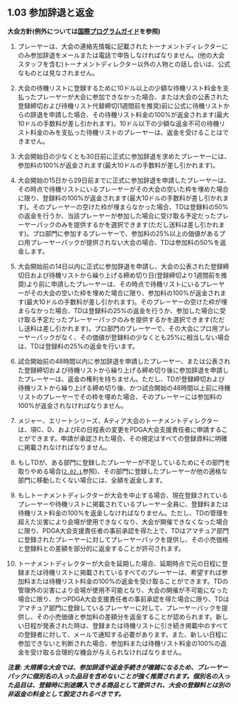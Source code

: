 ## 1.03 参加辞退と返金

**大会方針(例外については[国際プログラムガイド](dgj/programguid)を参照)**

1. プレーヤーは、大会の連絡先情報に記載されたトーナメントディレクターにのみ参加辞退をメールまたは電話で申告しなければなりません。(他の大会スタッフを含む)トーナメントディレクター以外の人物との話し合いは、公式なものとは見なされません。

1. 大会の待機リストに登録するために10ドル以上の少額な待機リスト料金を支払ったプレーヤーが大会に参加できなかった場合、または大会の公表された登録締切および待機リスト代替締切(1週間前を推奨)前に公式に待機リストからの辞退を申請した場合、その待機リスト料金の100%が返金されます(最大10ドルの手数料が差し引かれます)。10ドル以下の少額な返金不可の待機リスト料金のみを支払った待機リストのプレーヤーは、返金を受けることはできません。

1. 大会開始日の少なくとも30日前に正式に参加辞退を求めたプレーヤーには、参加料の100%が返金されます(最大10ドルの手数料が差し引かれます)。

1. 大会開始の15日から29日前までに正式に参加辞退を申請したプレーヤーは、その時点で待機リストにいるプレーヤーがその大会の空いた枠を埋めた場合に限り、登録料の100%が返金されます(最大10ドルの手数料が差し引かれます)。そのプレーヤーの空けた枠が埋まらなかった場合、TDは登録料の50%の返金を行うか、当該プレーヤーが参加した場合に受け取る予定だったプレーヤーパックのみを提供するかを選択できます(ただし送料は差し引かれます)。プロ部門に参加するプレーヤーで、参加料の25%以上の価値があるプロ用プレーヤーパックが提供されない大会の場合、TDは参加料の50%を返金します。

1. 大会開始前の14日以内に正式に参加辞退を申請し、大会の公表された登録締切日および待機リストから繰り上げる締め切り日(登録締切より1週間前を推奨)より前に申請したプレーヤーは、その時点で待機リストにいるプレーヤーがその大会の空いた枠を埋めた場合に限り、参加料の100%が返金されます(最大10ドルの手数料が差し引かれます)。そのプレーヤーの空けた枠が埋まらなかった場合、TDは登録料の25%の返金を行うか、参加した場合に受け取る予定だったプレーヤーパックのみを提供するかを選択できます(ただし送料は差し引かれます)。プロ部門のプレーヤーで、その大会にプロ用プレーヤーパックがなく、その価値が登録料の少なくとも25%に相当しない場合は、TDは登録料の25%の返金を行います。

1. 試合開始前の48時間以内に参加辞退を申請したプレーヤー、または公表された登録締切および待機リストから繰り上げる締め切り後に参加辞退を申請したプレーヤーは、返金の権利を持ちません。ただし、TDが登録締切および待機リストから繰り上げる締め切り後、かつ試合開始の48時間以上前に待機リストのプレーヤーでその枠を埋めた場合、そのプレーヤーには参加料の100%が返金されなければなりません。

1. メジャー、エリートシリーズ、Aティア大会のトーナメントディレクターは、項C、D、およびEの日程表の変更をPDGA大会支援責任者に申請することができます。申請が承認された場合、その規定はすべての登録資料に明確に掲載されなければなりません。

1. もしTDが、ある部門に登録したプレーヤーが不足しているためにその部門を取りやめる場合([`2.02.L`](#参加資格)参照)、その部門に登録したプレーヤーが他の適格な部門に移動したくない場合には、全額を返金します。

1. もしトーナメントディレクターが大会を中止する場合、現在登録されているプレーヤーや待機リストに掲載されているプレーヤー全員に、登録料または待機リスト料金の100%を返金しなければなりません。ただし、TDの管理を超えた災害により会場が使用できなくなり、大会が開催できなくなった場合に限り、PDGA大会支援責任者の事前承認を得た上で、TDはアマチュア部門に登録されたプレーヤーに対してプレーヤーパックを提供し、その小売価格と登録料との差額を部分的に返金することが許可されます。

1. トーナメントディレクターが大会を延期した場合、延期時点で元の日程に登録または待機リストに掲載されているすべてのプレーヤーは、希望すれば参加料または待機リスト料金の100%の返金を受け取ることができます。TDの管理外の災害により会場が使用不可能となり、大会の開催が不可能になった場合に限り、かつPDGA大会支援責任者の事前承認を得た場合に限り、TDはアマチュア部門に登録しているプレーヤーに対して、プレーヤーパックを提供し、その小売価値と参加料の差額分を返金することが認められます。新しい日程が発表された時は、登録または待機リストに引き続き掲載中のすべての登録者に対して、メールで通知する必要があります。また、新しい日程に参加できないと判断された場合、参加料または待機リスト料金の100%の返金を受け取る合理的な機会が与えられなければなりません。

***注意: 大規模な大会では、参加辞退や返金手続きが複雑になるため、プレーヤーパックに個別名の入った品目を含めないことが強く推奨されます。個別名の入った品目は、登録時に別途購入できる商品として提供され、大会の登録料とは別の非返金の料金として設定されるべきです。***


